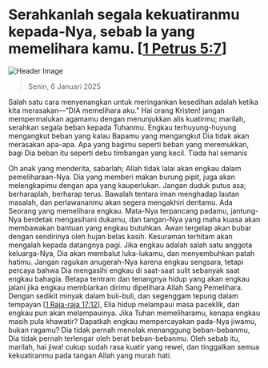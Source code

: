 
# Serahkanlah segala kekuatiranmu kepada-Nya, sebab Ia yang memelihara kamu. [[1 Petrus 5:7](http://alkitab.sabda.org/?1%20Petrus%205:7)]

![Header Image](https://alkitab.app/slice/sunrise.jpg)

> Senin, 6 Januari 2025

Salah satu cara menyenangkan untuk meringankan kesedihan adalah ketika kita merasakan—”DIA memelihara aku.” Hai orang Kristen! jangan mempermalukan agamamu dengan menunjukkan alis kuatirmu; marilah, serahkan segala beban kepada Tuhanmu. Engkau terhuyung-huyung mengangkut beban yang kalau Bapamu yang mengangkut Dia tidak akan merasakan apa-apa. Apa yang bagimu seperti beban yang meremukkan, bagi Dia beban itu seperti debu timbangan yang kecil. Tiada hal semanis

Oh anak yang menderita, sabarlah; Allah tidak lalai akan engkau dalam pemeliharaan-Nya. Dia yang memberi makan burung pipit, juga akan melengkapimu dengan apa yang kauperlukan. Jangan duduk putus asa; berharaplah, berharap terus. Bawalah tentara iman menghadap lautan masalah, dan perlawananmu akan segera mengakhiri deritamu. Ada Seorang yang memelihara engkau. Mata-Nya terpancang padamu, jantung-Nya berdetak mengasihani dukamu, dan tangan-Nya yang maha kuasa akan membawakan bantuan yang engkau butuhkan. Awan tergelap akan bubar dengan sendirinya oleh hujan belas kasih. Kesuraman terhitam akan mengalah kepada datangnya pagi. Jika engkau adalah salah satu anggota keluarga-Nya, Dia akan membalut luka-lukamu, dan menyembuhkan patah hatimu. Jangan ragukan anugerah-Nya karena engkau sengsara, tetapi percaya bahwa Dia mengasihi engkau di saat-saat sulit sebanyak saat engkau bahagia. Betapa tentram dan tenangnya hidup yang akan engkau jalani jika engkau membiarkan dirimu dipelihara Allah Sang Pemelihara. Dengan sedikit minyak dalam buli-buli, dan segenggam tepung dalam tempayan [[1 Raja-raja 17:12](http://alkitab.sabda.org/?1%20Raja-raja%2017:12)], Elia hidup melampaui masa paceklik, dan engkau pun akan melampauinya. Jika Tuhan memeliharamu, kenapa engkau masih pula khawatir? Dapatkah engkau mempercayakan pada-Nya jiwamu, bukan ragamu? Dia tidak pernah menolak menanggung beban-bebanmu, Dia tidak pernah terlengar oleh berat beban-bebanmu. Oleh sebab itu, marilah, hai jiwa! cukup sudah rasa kuatir yang rewel, dan tinggalkan semua kekuatiranmu pada tangan Allah yang murah hati.
    